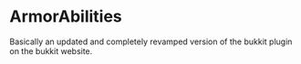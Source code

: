 # ArmorAbilities

Basically an updated and completely revamped version of the bukkit plugin on the bukkit website.
